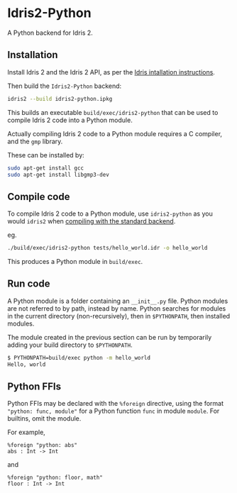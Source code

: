 # Idris2-Python

A Python backend for Idris 2.

## Installation

Install Idris 2 and the Idris 2 API, as per the [Idris intallation instructions](https://github.com/idris-lang/Idris2/blob/master/INSTALL.md).

Then build the `Idris2-Python` backend:
```bash
idris2 --build idris2-python.ipkg
```
This builds an executable `build/exec/idris2-python` that can be used to compile Idris 2 code into a Python module.

Actually compiling Idris 2 code to a Python module requires a C compiler, and the `gmp` library.

These can be installed by:

```bash
sudo apt-get install gcc
sudo apt-get install libgmp3-dev
```

## Compile code

To compile Idris 2 code to a Python module, use `idris2-python` as you would `idris2` when [compiling with the standard backend](https://idris2.readthedocs.io/en/latest/backends/index.html).

eg.
```bash
./build/exec/idris2-python tests/hello_world.idr -o hello_world
```

This produces a Python module in `build/exec`.

## Run code

A Python module is a folder containing an `__init__.py` file.
Python modules are not referred to by path, instead by name.
Python searches for modules in the current directory (non-recursively), then in `$PYTHONPATH`, then installed modules.

The module created in the previous section can be run by temporarily adding your build directory to `$PYTHONPATH`.
```bash session
$ PYTHONPATH=build/exec python -m hello_world
Hello, world
```

## Python FFIs

Python FFIs may be declared with the `%foreign` directive, using the format `"python: func, module"` for a Python function `func` in module `module`.
For builtins, omit the module.

For example,
```idris2
%foreign "python: abs"
abs : Int -> Int
```
and
```idris2
%foreign "python: floor, math"
floor : Int -> Int
```
